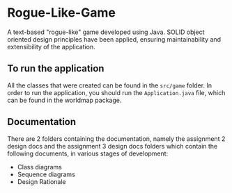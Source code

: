 # Rogue-Like-Game

A text-based "rogue-like" game developed using Java. SOLID object oriented design principles have been applied, ensuring maintainability and extensibility of the application.

## To run the application

All the classes that were created can be found in the ```src/game``` folder.
In order to run the application, you should run the ``` Application.java ``` file, which can be found in the worldmap package.

## Documentation
There are 2 folders containing the documentation, namely the assignment 2 design docs and the assignment 3 design docs folders which contain the following documents, in various stages of development:
- Class diagrams
- Sequence diagrams 
- Design Rationale

